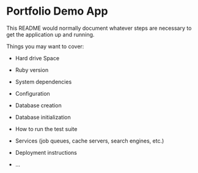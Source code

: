 # Portfolio Demo App

This README would normally document whatever steps are necessary to get the
application up and running.

Things you may want to cover:

* Hard drive Space

* Ruby version

* System dependencies

* Configuration

* Database creation

* Database initialization

* How to run the test suite

* Services (job queues, cache servers, search engines, etc.)

* Deployment instructions

* ...
